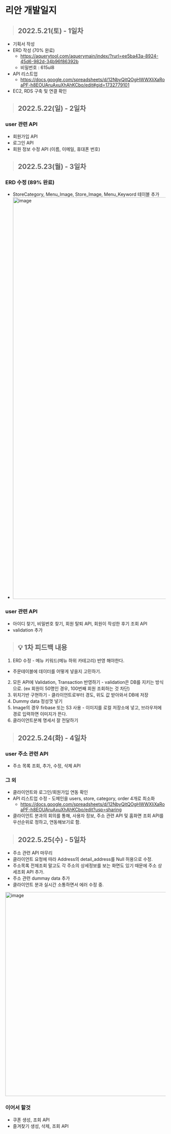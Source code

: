 # 리안 개발일지

> ## 2022.5.21(토) - 1일차
- 기획서 작성
- ERD 작성 (70% 완료)
  - https://aquerytool.com/aquerymain/index/?rurl=ee5ba43a-8924-45d6-982d-34b96f86392b
  - 비밀번호 : 615ul8
- API 리스트업
  - https://docs.google.com/spreadsheets/d/12NbyQjtQOgHWWXliXaRoaPF-h8EOUAruAxuXhAhKCbo/edit#gid=1732779101
- EC2, RDS 구축 및 연결 확인

> ## 2022.5.22(일) - 2일차
### user 관련 API 
  - 회원가입 API 
  - 로그인 API
  - 회원 정보 수정 API (이름, 이메일, 휴대폰 번호)

> ## 2022.5.23(월) - 3일차
  ### ERD 수정 (89% 완료)
  - StoreCategory, Menu_Image, Store_Image, Menu_Keyword 테이블 추가
  - <img width="1264" alt="image" src="https://user-images.githubusercontent.com/69009355/170168831-f79bb6df-0a67-4d53-8ca9-63331eca7a6c.png">

  ### user 관련 API
  - 아이디 찾기, 비밀번호 찾기, 회원 탈퇴 API, 회원이 작성한 후기 조회 API
  - validation 추가
  
> ## 💡 1차 피드백 내용
  1. ERD 수정  - 메뉴 키워드(메뉴 하위 카테고리) 반영 해야한다.
  - 주문테이블에 데이터를 어떻게 넣을지 고민하기.
  2. 모든 API에 Validation, Transaction 반영하기
    - validation은 DB를 지키는 방식으로. (ex 회원이 50명인 경우, 100번째 회원 조회하는 것 차단)
  3. 위치기반 구현하기
    - 클라이언트로부터 경도, 위도 값 받아와서 DB에 저장
  4. Dummy data 정성껏 넣기
  5. Image의 경우 firbase 또는 S3 사용
    - 이미지를 로컬 저장소에 넣고, 브라우저에 경로 입력하면 이미지가 뜬다.
  6. 클라이언트분께 명세서 잘 전달하기


> ## 2022.5.24(화) - 4일차
### user 주소 관련 API
- 주소 목록 조회, 추가, 수정, 삭제 API
### 그 외
- 클라이언트와 로그인/회원가입 연동 확인
- API 리스트업 수정 - 도메인을 users, store, category, order 4개로 최소화 
  - https://docs.google.com/spreadsheets/d/12NbyQjtQOgHWWXliXaRoaPF-h8EOUAruAxuXhAhKCbo/edit?usp=sharing
- 클라이언트 분과의 회의를 통해, 사용자 정보, 주소 관련 API 및 홈화면 조회 API를 우선순위로 정하고, 연동해보기로 함.

> ## 2022.5.25(수) - 5일차
- 주소 관련 API 마무리
- 클라이언트 요청에 따라 Address의 detail_address를 Null 허용으로 수정.
- 주소목록 전체조회 말고도 각 주소의 상세정보를 보는 화면도 있기 때문에 주소 상세조회 API 추가.
- 주소 관련 dummay data 추가
- 클라이언트 분과 실시간 소통하면서 에러 수정 중.
<img width="642" alt="image" src="https://user-images.githubusercontent.com/69009355/170221339-92b3928f-ace9-43b2-99bf-790bf90de78e.png">

### 이어서 할것
- 쿠폰 생성, 조회 API
- 즐겨찾기 생성, 삭제, 조회 API
